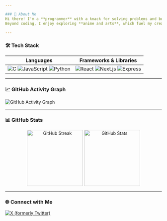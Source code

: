 ```yaml
---

### 🌟 About Me  
Hi there! I'm a **programmer** with a knack for solving problems and building web applications. I’m deeply interested in **web development** and **backend engineering**, with a strong focus on technologies like **C**, **JavaScript**, **React**, and **Express**.  
Beyond coding, I enjoy exploring **anime and arts**, which fuel my creativity and help me approach problems with fresh perspectives. I thrive in collaborative environments like **hackathons** and **tech events**, where I can learn from others and contribute my skills. Always eager to improve, I’m constantly exploring new tools and frameworks to level up my craft.

---
```


### 🛠️ Tech Stack  
| **Languages**         | **Frameworks & Libraries**      |
|------------------------|----------------------------------|
| ![C](https://img.shields.io/badge/-C-00599C?style=flat&logo=c&logoColor=white) ![JavaScript](https://img.shields.io/badge/-JavaScript-F7DF1E?style=flat&logo=javascript&logoColor=black) ![Python](https://img.shields.io/badge/-Python-3776AB?style=flat&logo=python&logoColor=white) | ![React](https://img.shields.io/badge/-React-61DAFB?style=flat&logo=react&logoColor=black) ![Next.js](https://img.shields.io/badge/-Next.js-000000?style=flat&logo=nextdotjs&logoColor=white) ![Express](https://img.shields.io/badge/-Express.js-000000?style=flat&logo=express&logoColor=white) |

---

### 📈 GitHub Activity Graph  
![GitHub Activity Graph](https://github-readme-activity-graph.cyclic.app/graph?username=yourusername&theme=github-dark&hide_border=true)

---

### 📊 GitHub Stats  
<div align="center">
  <img src="https://github-readme-streak-stats.herokuapp.com/?user=yourusername&theme=github-dark-blue&hide_border=true" alt="GitHub Streak" height="180px"/>
  <img src="https://github-readme-stats.vercel.app/api?username=yourusername&show_icons=true&theme=github-dark-blue&hide_border=true" alt="GitHub Stats" height="180px"/>
</div>

---

### 🌐 Connect with Me  
[![X (formerly Twitter)](https://img.shields.io/badge/-X-000000?style=flat&logo=x&logoColor=white)](https://x.com/yourhandle)
